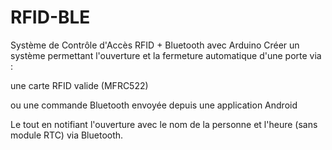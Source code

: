 # RFID-BLE
Système de Contrôle d'Accès RFID + Bluetooth avec Arduino
Créer un système permettant l'ouverture et la fermeture automatique d'une porte via :

une carte RFID valide (MFRC522)

ou une commande Bluetooth envoyée depuis une application Android

Le tout en notifiant l'ouverture avec le nom de la personne et l'heure (sans module RTC) via Bluetooth.
